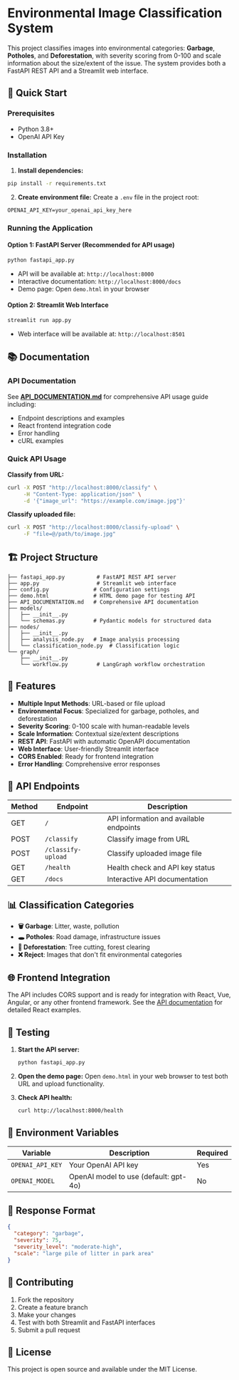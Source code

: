 # Environmental Image Classification System

This project classifies images into environmental categories: **Garbage**, **Potholes**, and **Deforestation**, with severity scoring from 0-100 and scale information about the size/extent of the issue. The system provides both a FastAPI REST API and a Streamlit web interface.

## 🚀 Quick Start

### Prerequisites
- Python 3.8+
- OpenAI API Key

### Installation

1. **Install dependencies:**
```bash
pip install -r requirements.txt
```

2. **Create environment file:**
Create a `.env` file in the project root:
```env
OPENAI_API_KEY=your_openai_api_key_here
```

### Running the Application

#### Option 1: FastAPI Server (Recommended for API usage)
```bash
python fastapi_app.py
```
- API will be available at: `http://localhost:8000`
- Interactive documentation: `http://localhost:8000/docs`
- Demo page: Open `demo.html` in your browser

#### Option 2: Streamlit Web Interface
```bash
streamlit run app.py
```
- Web interface will be available at: `http://localhost:8501`

## 📚 Documentation

### API Documentation
See **[API_DOCUMENTATION.md](API_DOCUMENTATION.md)** for comprehensive API usage guide including:
- Endpoint descriptions and examples
- React frontend integration code
- Error handling
- cURL examples

### Quick API Usage

**Classify from URL:**
```bash
curl -X POST "http://localhost:8000/classify" \
     -H "Content-Type: application/json" \
     -d '{"image_url": "https://example.com/image.jpg"}'
```

**Classify uploaded file:**
```bash
curl -X POST "http://localhost:8000/classify-upload" \
     -F "file=@/path/to/image.jpg"
```

## 🏗️ Project Structure

```
├── fastapi_app.py          # FastAPI REST API server
├── app.py                  # Streamlit web interface
├── config.py              # Configuration settings
├── demo.html              # HTML demo page for testing API
├── API_DOCUMENTATION.md   # Comprehensive API documentation
├── models/
│   ├── __init__.py
│   └── schemas.py         # Pydantic models for structured data
├── nodes/
│   ├── __init__.py
│   ├── analysis_node.py   # Image analysis processing
│   └── classification_node.py  # Classification logic
└── graph/
    ├── __init__.py
    └── workflow.py         # LangGraph workflow orchestration
```

## 🎯 Features

- **Multiple Input Methods**: URL-based or file upload
- **Environmental Focus**: Specialized for garbage, potholes, and deforestation
- **Severity Scoring**: 0-100 scale with human-readable levels
- **Scale Information**: Contextual size/extent descriptions
- **REST API**: FastAPI with automatic OpenAPI documentation
- **Web Interface**: User-friendly Streamlit interface
- **CORS Enabled**: Ready for frontend integration
- **Error Handling**: Comprehensive error responses

## 🔧 API Endpoints

| Method | Endpoint | Description |
|--------|----------|-------------|
| GET | `/` | API information and available endpoints |
| POST | `/classify` | Classify image from URL |
| POST | `/classify-upload` | Classify uploaded image file |
| GET | `/health` | Health check and API key status |
| GET | `/docs` | Interactive API documentation |

## 📊 Classification Categories

- **🗑️ Garbage**: Litter, waste, pollution
- **🕳️ Potholes**: Road damage, infrastructure issues  
- **🌳 Deforestation**: Tree cutting, forest clearing
- **❌ Reject**: Images that don't fit environmental categories

## 🌐 Frontend Integration

The API includes CORS support and is ready for integration with React, Vue, Angular, or any other frontend framework. See the [API documentation](API_DOCUMENTATION.md) for detailed React examples.

## 🧪 Testing

1. **Start the API server:**
   ```bash
   python fastapi_app.py
   ```

2. **Open the demo page:**
   Open `demo.html` in your web browser to test both URL and upload functionality.

3. **Check API health:**
   ```bash
   curl http://localhost:8000/health
   ```

## 🔑 Environment Variables

| Variable | Description | Required |
|----------|-------------|----------|
| `OPENAI_API_KEY` | Your OpenAI API key | Yes |
| `OPENAI_MODEL` | OpenAI model to use (default: gpt-4o) | No |

## 📝 Response Format

```json
{
  "category": "garbage",
  "severity": 75,
  "severity_level": "moderate-high", 
  "scale": "large pile of litter in park area"
}
```

## 🤝 Contributing

1. Fork the repository
2. Create a feature branch
3. Make your changes
4. Test with both Streamlit and FastAPI interfaces
5. Submit a pull request

## 📄 License

This project is open source and available under the MIT License.
